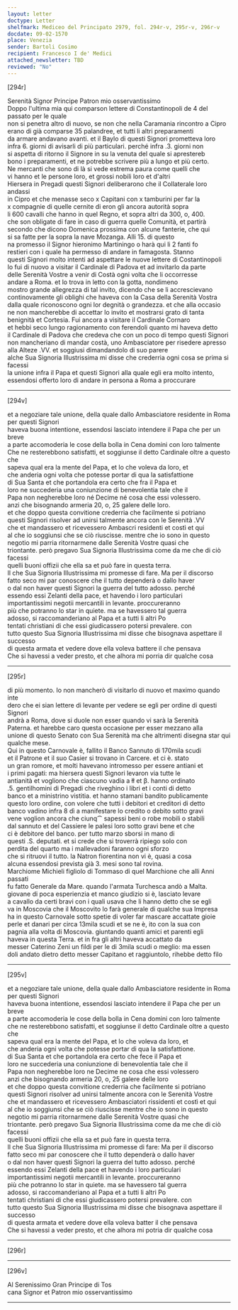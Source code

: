 ```yaml
---
layout: letter
doctype: Letter
shelfmark: Mediceo del Principato 2979, fol. 294r-v, 295r-v, 296r-v
docdate: 09-02-1570
place: Venezia
sender: Bartoli Cosimo
recipient: Francesco I de' Medici
attached_newsletter: TBD
reviewed: "No"
---
```


[294r]  
  
  
Serenità Signor Principe Patron mio osservantissimo  
Doppo l'ultima mia qui comparson lettere di Constantinopoli de 4 del passato per le quale  
non si penetra altro di nuovo, se non che nella Caramania rincontro a Cipro  
erano di già comparse 35 palandree, et tutti li altri preparamenti  
da armare andavano avanti. et il Baylo di questi Signori prometteva loro  
infra 6. giorni di avisarli di più particulari. perché infra .3. giorni non  
si aspetta di ritorno il Signore in su la venuta del quale si aprestereb  
bono i preparamenti, et ne potrebbe scrivere più a lungo et più certo.  
Ne mercanti che sono di là si vede estrema paura come quelli che  
vi hanno et le persone loro, et grossi nobili loro et d'altri  
Hiersera in Pregadi questi Signori deliberarono che il Collaterale loro andassi  
in Cipro et che menasse seco x Capitani con x tamburini per far la  
x compagnie di quelle cernite di eron gli ancora autorità sopra  
li 600 cavalli che hanno in quel Regno, et sopra altri da 300, o, 400.  
che son obligate di fare in caso di guerra quelle Comunità, et partirà  
secondo che dicono Domenica prossima con alcune fanterie, che qui  
si sa fatte per la sopra la nave Mozanga. Alli 15. di questo  
na promesso il Signor hieronimo Martiningo o harà qui li 2 fanti fo  
restieri con i quale ha permesso di andare in famagosta. Stanno  
questi Signori molto intenti ad aspettare le nuove lettere di Costantinopoli  
Io fui di nuovo a visitar il Cardinale di Padova et ad invitarlo da parte  
delle Serenità Vostre a venir di Costà ogni volta che li occorresse  
andare a Roma. et lo trova in letto con la gotta, nondimeno  
mostro grande allegrezza di tal invito, dicendo che se li accrescievano  
continovamente gli oblighi che haveva con la Casa della Serenità Vostra  
dalla quale riconoscono ogni lor degnità o grandezza. et che alla occasio  
ne non mancherebbe di accettar lo invito et mostrarsi grato di tanta  
benignità et Cortesia. Fui ancora a visitare il Cardinale Cornaro  
et hebbi seco lungo ragionamento con ferendoli quanto mi haveva detto  
il Cardinale di Padova che credeva che con un poco di tempo questi Signori  
non mancheriano di mandar costà, uno Ambasciatore per risedere apresso  
alla Alteze .VV. et soggiusi dimandandolo di suo parere  
alche Sua Signoria Illustrissima mi disse che crederria ogni cosa se prima si facessi  
la unione infra il Papa et questi Signori alla quale egli era molto intento,  
essendosi offerto loro di andare in persona a Roma a proccurare  
  
---  

[294v]  
  
  
et a negoziare tale unione, della quale dallo Ambasciatore residente in Roma per questi Signori  
haveva buona intentione, essendosi lasciato intendere il Papa che per un breve  
a parte accomoderia le cose della bolla in Cena domini con loro talmente  
Che ne resterebbono satisfatti, et soggiunse il detto Cardinale oltre a questo che  
sapeva qual era la mente del Papa, et lo che voleva da loro, et  
che anderia ogni volta che potesse portar di qua la satisfattione  
di Sua Santa et che portandola era certo che fra il Papa et  
loro ne succederia una coniunzione di benevolentia tale che il  
Papa non negherebbe loro né Decime né cosa che essi volessero.  
anzi che bisognando armeria 20, o, 25 galere delle loro.  
et che doppo questa convitione crederria che facilmente si potriano  
questi Signori risolver ad unirsi talmente ancora con le Serenità .VV  
che et mandassero et ricevessero Ambascri residenti et costì et qui  
al che io soggiunsi che se ciò riuscisse. mentre che io sono in questo  
negotio mi parria ritornarmene dalle Serenità Vostre quasi che  
triontante. però pregavo Sua Signoria Illustrissima come da me che di ciò facessi  
quelli buoni offizii che ella sa et può fare in questa terra.  
Il che Sua Signoria Illustrissima mi promesse di fare. Ma per il discorso  
fatto seco mi par conoscere che il tutto dependerà o dallo haver  
o dal non haver questi Signori la guerra del tutto adosso. perché  
essendo essi Zelanti della pace, et havendo i loro particulari  
importantissimi negotii mercantili in levante. proccureranno  
più che potranno lo star in quiete. ma se havessero tal guerra  
adosso, si raccomanderiano al Papa et a tutti li altri Po  
tentati christiani di che essi giudicassero potersi prevalere. con  
tutto questo Sua Signoria Illustrissima mi disse che bisognava aspettare il successo  
di questa armata et vedere dove ella voleva battere il che pensava  
Che si havessi a veder presto, et che alhora mi porria dir qualche cosa  
  
---  

[295r]  
  
  
di più momento. Io non mancherò di visitarlo di nuovo et maximo quando inte  
dero che ei sian lettere di levante per vedere se egli per ordine di questi Signori  
andrà a Roma, dove si duole non esser quando vi sarà la Serenità  
Paterna. et harebbe caro questa occasione per esser mezzano alla  
unione di questo Senato con Sua Serenità ma che altrimenti disegna star qui  
qualche mese.  
Qui in questo Carnovale è, fallito il Banco Sannuto di 170mila scudi  
et il Patrone et il suo Casier si trovano in Carcere. et ci è. stato  
un gran romore, et molti havevano intromesso per essere antiani et  
i primi pagati: ma hiersera questi Signori levaron via tutte le  
antianità et vogliono che ciascuno vadia a łł et β. hanno ordinato  
.5. gentilhomini di Pregadi che riveghino i libri et i conti di detto  
banco et a ministrino vistitia. et hanno stamani bandito publicamente  
questo loro ordine, con volere che tutti i debitori et creditori di detto  
banco vadino infra 8 dì a manifestare lo credito o debito sotto gravi  
vene voglion ancora che ciunq⁀ sapessi beni o robe mobili o stabili  
dal sannuto et del Cassiere le palesi loro sotto gravi bene et che  
ci è debitore del banco. per tutto marzo sborsi in mano di  
questi .S. deputati. et si crede che si troverrà ripiego solo con  
perdita del quarto ma i mallevadoni faranno ogni sforzo  
che si ritruovi il tutto. la Natron fiorentina non vi è, quasi a cosa  
alcuna essendosi prevista già 3. mesi sono tal rovina.  
Marchiome Michieli figliolo di Tommaso di quel Marchione che alli Anni passati  
fu fatto Generale da Mare. quando l'armata Turchesca andò a Malta.  
giovane di poca esperienzia et manco giudizio si è, lasciato levare  
a cavallo da certi bravi con i quali usava che li hanno detto che se egli  
va in Moscovia che il Moscovito lo farà generale di qualche sua Impresa  
ha in questo Carnovale sotto spetie di voler far mascare accattate gioie  
perle et danari per circa 13mila scudi et se ne è, ito con la sua con  
pagnia alla volta di Moscovia. giuntando quanti amici et parenti egli  
haveva in questa Terra. et in fra gli altri haveva accattato da  
messer Caterino Zeni un fildi per le di 3mila scudi o meglio: ma essen  
doli andato dietro detto messer Capitano et raggiuntolo, rihebbe detto filo  
  
---  

[295v]  
  
  
et a negoziare tale unione, della quale dallo Ambasciatore residente in Roma per questi Signori  
haveva buona intentione, essendosi lasciato intendere il Papa che per un breve  
a parte accomoderia le cose della bolla in Cena domini con loro talmente  
che ne resterebbono satisfatti, et soggiunse il detto Cardinale oltre a questo che  
sapeva qual era la mente del Papa, et lo che voleva da loro, et  
che anderia ogni volta che potesse portar di qua la satisfattione.  
di Sua Santa et che portandola era certo che fece il Papa et  
loro ne succederia una coniunzione di benevolentia tale che il  
Papa non negherebbe loro ne Decime ne cosa che essi volessero  
anzi che bisognando armeria 20, o, 25 galere delle loro  
et che doppo questa convitione crederria che facilmente si potriano  
questi Signori risolver ad unirsi talmente ancora con le Serenità Vostre  
che et mandassero et ricevessero Ambasciatori rissidenti et costì et qui  
al che io soggiunsi che se ciò riuscisse mentre che io sono in questo  
negotio mi parria ritornarmene dalle Serenità Vostre quasi che  
triontante. però pregavo Sua Signoria Illustrissima come da me che di ciò facessi  
quelli buoni offizii che ella sa et può fare in questa terra.  
Il che Sua Signoria Illustrissima mi promesse di fare: Ma per il discorso  
fatto seco mi par conoscere che il tutto dependerà o dallo haver  
o dal non haver questi Signori la guerra del tutto adosso. perché  
essendo essi Zelanti della pace et havendo i loro particulari  
importantissimi negotii mercantili in levante. proccureranno  
più che potranno lo star in quiete. ma se havessero tal guerra  
adosso, si raccomanderiano al Papa et a tutti li altri Po  
tentati christiani di che essi giudicassero potersi prevalere. con  
tutto questo Sua Signoria Illustrissima mi disse che bisognava aspettare il successo  
di questa armata et vedere dove ella voleva batter il che pensava  
Che si havessi a veder presto, et che alhora mi potria dir qualche cosa  
  
---  

[296r]  
  
  
  
---  

[296v]  
  
  
Al Serenissimo Gran Principe di Tos  
cana Signor et Patron mio osservantissimo  
  
---  

